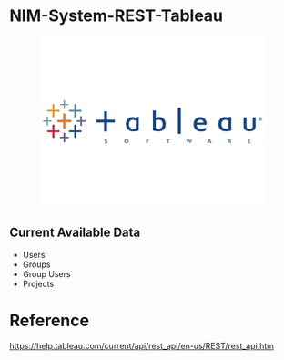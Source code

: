 # NIM-System-REST-Tableau

<p align="center">
  <img src="assets/icon.png">
</p>

## Current Available Data
- Users
- Groups
- Group Users
- Projects

# Reference
https://help.tableau.com/current/api/rest_api/en-us/REST/rest_api.htm
